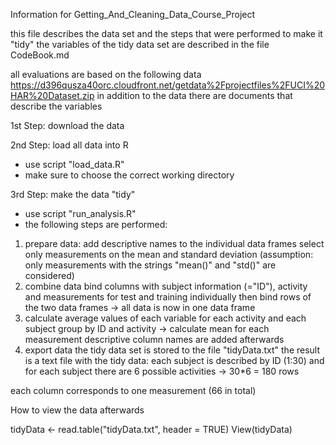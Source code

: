 Information for Getting_And_Cleaning_Data_Course_Project

this file describes the data set and the steps that were performed to make it 
"tidy"
the variables of the tidy data set are described in the file CodeBook.md

all evaluations are based on the following data
https://d396qusza40orc.cloudfront.net/getdata%2Fprojectfiles%2FUCI%20HAR%20Dataset.zip
in addition to the data there are documents that describe the variables 

1st Step: download the data

2nd Step: load all data into R 
  - use script "load_data.R"
  - make sure to choose the correct working directory

3rd Step: make the data "tidy"
  - use script "run_analysis.R"
  - the following steps are performed:
   1. prepare data: 
       add descriptive names to the individual data frames
       select only measurements on the mean and standard deviation 
       (assumption: only measurements with the strings "mean()" and "std()" are considered)
   2. combine data 
       bind columns with subject information (="ID"), activity and measurements
       for test and training individually
       then bind rows of the two data frames -> all data is now in one data frame
   3. calculate average values of each variable for each activity and each subject
       group by ID and activity -> calculate mean for each measurement
       descriptive column names are added afterwards
   4. export data
       the tidy data set is stored to the file "tidyData.txt"
the result is a text file with the tidy data: 
each subject is described by ID (1:30) and for each subject there are 6 possible
activities -> 30\*6 = 180 rows 

each column corresponds to one measurement (66 in total) 

How to view the data afterwards

tidyData <- read.table("tidyData.txt", header = TRUE) 
View(tidyData)
